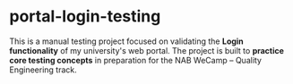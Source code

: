 # portal-login-testing
This is a manual testing project focused on validating the **Login functionality** of my university's web portal. 
The project is built to **practice core testing concepts** in preparation for the NAB WeCamp – Quality Engineering track.

